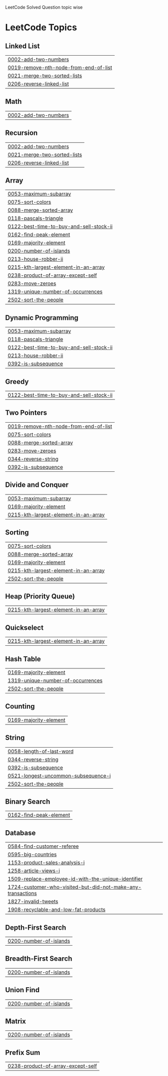 LeetCode Solved Question  topic wise 

<!---LeetCode Topics Start-->
# LeetCode Topics
## Linked List
|  |
| ------- |
| [0002-add-two-numbers](https://github.com/Animesh-2211/LeetCode/tree/master/0002-add-two-numbers) |
| [0019-remove-nth-node-from-end-of-list](https://github.com/Animesh-2211/LeetCode/tree/master/0019-remove-nth-node-from-end-of-list) |
| [0021-merge-two-sorted-lists](https://github.com/Animesh-2211/LeetCode/tree/master/0021-merge-two-sorted-lists) |
| [0206-reverse-linked-list](https://github.com/Animesh-2211/LeetCode/tree/master/0206-reverse-linked-list) |
## Math
|  |
| ------- |
| [0002-add-two-numbers](https://github.com/Animesh-2211/LeetCode/tree/master/0002-add-two-numbers) |
## Recursion
|  |
| ------- |
| [0002-add-two-numbers](https://github.com/Animesh-2211/LeetCode/tree/master/0002-add-two-numbers) |
| [0021-merge-two-sorted-lists](https://github.com/Animesh-2211/LeetCode/tree/master/0021-merge-two-sorted-lists) |
| [0206-reverse-linked-list](https://github.com/Animesh-2211/LeetCode/tree/master/0206-reverse-linked-list) |
## Array
|  |
| ------- |
| [0053-maximum-subarray](https://github.com/Animesh-2211/LeetCode/tree/master/0053-maximum-subarray) |
| [0075-sort-colors](https://github.com/Animesh-2211/LeetCode/tree/master/0075-sort-colors) |
| [0088-merge-sorted-array](https://github.com/Animesh-2211/LeetCode/tree/master/0088-merge-sorted-array) |
| [0118-pascals-triangle](https://github.com/Animesh-2211/LeetCode/tree/master/0118-pascals-triangle) |
| [0122-best-time-to-buy-and-sell-stock-ii](https://github.com/Animesh-2211/LeetCode/tree/master/0122-best-time-to-buy-and-sell-stock-ii) |
| [0162-find-peak-element](https://github.com/Animesh-2211/LeetCode/tree/master/0162-find-peak-element) |
| [0169-majority-element](https://github.com/Animesh-2211/LeetCode/tree/master/0169-majority-element) |
| [0200-number-of-islands](https://github.com/Animesh-2211/LeetCode/tree/master/0200-number-of-islands) |
| [0213-house-robber-ii](https://github.com/Animesh-2211/LeetCode/tree/master/0213-house-robber-ii) |
| [0215-kth-largest-element-in-an-array](https://github.com/Animesh-2211/LeetCode/tree/master/0215-kth-largest-element-in-an-array) |
| [0238-product-of-array-except-self](https://github.com/Animesh-2211/LeetCode/tree/master/0238-product-of-array-except-self) |
| [0283-move-zeroes](https://github.com/Animesh-2211/LeetCode/tree/master/0283-move-zeroes) |
| [1319-unique-number-of-occurrences](https://github.com/Animesh-2211/LeetCode/tree/master/1319-unique-number-of-occurrences) |
| [2502-sort-the-people](https://github.com/Animesh-2211/LeetCode/tree/master/2502-sort-the-people) |
## Dynamic Programming
|  |
| ------- |
| [0053-maximum-subarray](https://github.com/Animesh-2211/LeetCode/tree/master/0053-maximum-subarray) |
| [0118-pascals-triangle](https://github.com/Animesh-2211/LeetCode/tree/master/0118-pascals-triangle) |
| [0122-best-time-to-buy-and-sell-stock-ii](https://github.com/Animesh-2211/LeetCode/tree/master/0122-best-time-to-buy-and-sell-stock-ii) |
| [0213-house-robber-ii](https://github.com/Animesh-2211/LeetCode/tree/master/0213-house-robber-ii) |
| [0392-is-subsequence](https://github.com/Animesh-2211/LeetCode/tree/master/0392-is-subsequence) |
## Greedy
|  |
| ------- |
| [0122-best-time-to-buy-and-sell-stock-ii](https://github.com/Animesh-2211/LeetCode/tree/master/0122-best-time-to-buy-and-sell-stock-ii) |
## Two Pointers
|  |
| ------- |
| [0019-remove-nth-node-from-end-of-list](https://github.com/Animesh-2211/LeetCode/tree/master/0019-remove-nth-node-from-end-of-list) |
| [0075-sort-colors](https://github.com/Animesh-2211/LeetCode/tree/master/0075-sort-colors) |
| [0088-merge-sorted-array](https://github.com/Animesh-2211/LeetCode/tree/master/0088-merge-sorted-array) |
| [0283-move-zeroes](https://github.com/Animesh-2211/LeetCode/tree/master/0283-move-zeroes) |
| [0344-reverse-string](https://github.com/Animesh-2211/LeetCode/tree/master/0344-reverse-string) |
| [0392-is-subsequence](https://github.com/Animesh-2211/LeetCode/tree/master/0392-is-subsequence) |
## Divide and Conquer
|  |
| ------- |
| [0053-maximum-subarray](https://github.com/Animesh-2211/LeetCode/tree/master/0053-maximum-subarray) |
| [0169-majority-element](https://github.com/Animesh-2211/LeetCode/tree/master/0169-majority-element) |
| [0215-kth-largest-element-in-an-array](https://github.com/Animesh-2211/LeetCode/tree/master/0215-kth-largest-element-in-an-array) |
## Sorting
|  |
| ------- |
| [0075-sort-colors](https://github.com/Animesh-2211/LeetCode/tree/master/0075-sort-colors) |
| [0088-merge-sorted-array](https://github.com/Animesh-2211/LeetCode/tree/master/0088-merge-sorted-array) |
| [0169-majority-element](https://github.com/Animesh-2211/LeetCode/tree/master/0169-majority-element) |
| [0215-kth-largest-element-in-an-array](https://github.com/Animesh-2211/LeetCode/tree/master/0215-kth-largest-element-in-an-array) |
| [2502-sort-the-people](https://github.com/Animesh-2211/LeetCode/tree/master/2502-sort-the-people) |
## Heap (Priority Queue)
|  |
| ------- |
| [0215-kth-largest-element-in-an-array](https://github.com/Animesh-2211/LeetCode/tree/master/0215-kth-largest-element-in-an-array) |
## Quickselect
|  |
| ------- |
| [0215-kth-largest-element-in-an-array](https://github.com/Animesh-2211/LeetCode/tree/master/0215-kth-largest-element-in-an-array) |
## Hash Table
|  |
| ------- |
| [0169-majority-element](https://github.com/Animesh-2211/LeetCode/tree/master/0169-majority-element) |
| [1319-unique-number-of-occurrences](https://github.com/Animesh-2211/LeetCode/tree/master/1319-unique-number-of-occurrences) |
| [2502-sort-the-people](https://github.com/Animesh-2211/LeetCode/tree/master/2502-sort-the-people) |
## Counting
|  |
| ------- |
| [0169-majority-element](https://github.com/Animesh-2211/LeetCode/tree/master/0169-majority-element) |
## String
|  |
| ------- |
| [0058-length-of-last-word](https://github.com/Animesh-2211/LeetCode/tree/master/0058-length-of-last-word) |
| [0344-reverse-string](https://github.com/Animesh-2211/LeetCode/tree/master/0344-reverse-string) |
| [0392-is-subsequence](https://github.com/Animesh-2211/LeetCode/tree/master/0392-is-subsequence) |
| [0521-longest-uncommon-subsequence-i](https://github.com/Animesh-2211/LeetCode/tree/master/0521-longest-uncommon-subsequence-i) |
| [2502-sort-the-people](https://github.com/Animesh-2211/LeetCode/tree/master/2502-sort-the-people) |
## Binary Search
|  |
| ------- |
| [0162-find-peak-element](https://github.com/Animesh-2211/LeetCode/tree/master/0162-find-peak-element) |
## Database
|  |
| ------- |
| [0584-find-customer-referee](https://github.com/Animesh-2211/LeetCode/tree/master/0584-find-customer-referee) |
| [0595-big-countries](https://github.com/Animesh-2211/LeetCode/tree/master/0595-big-countries) |
| [1153-product-sales-analysis-i](https://github.com/Animesh-2211/LeetCode/tree/master/1153-product-sales-analysis-i) |
| [1258-article-views-i](https://github.com/Animesh-2211/LeetCode/tree/master/1258-article-views-i) |
| [1509-replace-employee-id-with-the-unique-identifier](https://github.com/Animesh-2211/LeetCode/tree/master/1509-replace-employee-id-with-the-unique-identifier) |
| [1724-customer-who-visited-but-did-not-make-any-transactions](https://github.com/Animesh-2211/LeetCode/tree/master/1724-customer-who-visited-but-did-not-make-any-transactions) |
| [1827-invalid-tweets](https://github.com/Animesh-2211/LeetCode/tree/master/1827-invalid-tweets) |
| [1908-recyclable-and-low-fat-products](https://github.com/Animesh-2211/LeetCode/tree/master/1908-recyclable-and-low-fat-products) |
## Depth-First Search
|  |
| ------- |
| [0200-number-of-islands](https://github.com/Animesh-2211/LeetCode/tree/master/0200-number-of-islands) |
## Breadth-First Search
|  |
| ------- |
| [0200-number-of-islands](https://github.com/Animesh-2211/LeetCode/tree/master/0200-number-of-islands) |
## Union Find
|  |
| ------- |
| [0200-number-of-islands](https://github.com/Animesh-2211/LeetCode/tree/master/0200-number-of-islands) |
## Matrix
|  |
| ------- |
| [0200-number-of-islands](https://github.com/Animesh-2211/LeetCode/tree/master/0200-number-of-islands) |
## Prefix Sum
|  |
| ------- |
| [0238-product-of-array-except-self](https://github.com/Animesh-2211/LeetCode/tree/master/0238-product-of-array-except-self) |
<!---LeetCode Topics End-->